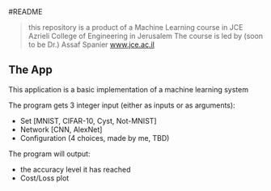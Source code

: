 #README
> this repository is a product of a Machine Learning course in JCE Azrieli College of Engineering in Jerusalem
> The course is led by (soon to be Dr.) Assaf Spanier 
> www.jce.ac.il

## The App
This application is a basic implementation of a machine learning system

The program gets 3 integer input (either as inputs or as arguments):
* Set [MNIST, CIFAR-10, Cyst, Not-MNIST]
* Network [CNN, AlexNet]
* Configuration (4 choices, made by me, TBD)

The program will output:
* the accuracy level it has reached
* Cost/Loss plot 